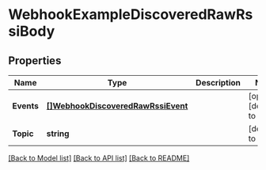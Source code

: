 # WebhookExampleDiscoveredRawRssiBody

## Properties
Name | Type | Description | Notes
------------ | ------------- | ------------- | -------------
**Events** | [**[]WebhookDiscoveredRawRssiEvent**](webhook_discovered_raw_rssi_event.md) |  | [optional] [default to null]
**Topic** | **string** |  | [default to null]

[[Back to Model list]](../README.md#documentation-for-models) [[Back to API list]](../README.md#documentation-for-api-endpoints) [[Back to README]](../README.md)

